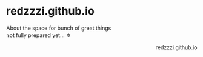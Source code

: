 # redzzzi.github.io
About the space for bunch of great things<br>
not fully prepared yet... ㅎ<br>
<p align="right">redzzzi.github.io</p>
